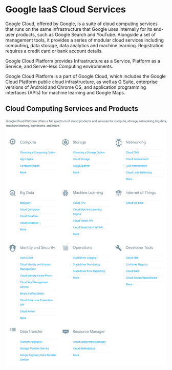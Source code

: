 # Google IaaS Cloud Services

Google Cloud, offered by Google, is a suite of cloud computing services that runs on the same infrastructure that Google uses internally for its end-user products, such as Google Search and YouTube. Alongside a set of management tools, it provides a series of modular cloud services including computing, data storage, data analytics and machine learning. Registration requires a credit card or bank account details.

Google Cloud Platform provides Infrastructure as a Service, Platform as a Service, and Server-less Computing environments.

Google Cloud Platform is a part of Google Cloud, which includes the Google Cloud Platform public cloud infrastructure, as well as G Suite, enterprise versions of Android and Chrome OS, and application programming interfaces (APIs) for machine learning and Google Maps.

## Cloud Computing Services and Products

![](images/services.png)
